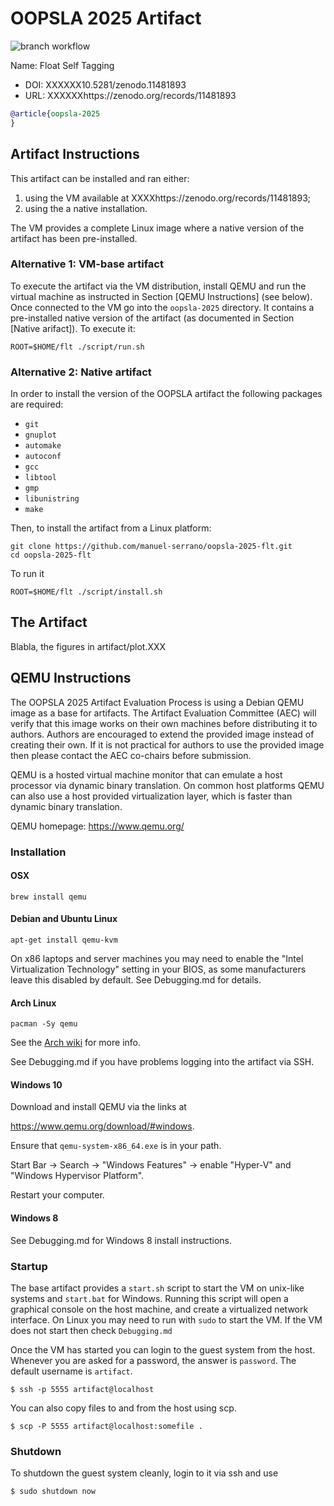 OOPSLA 2025 Artifact
==================
![branch workflow](https://github.com/manuel-serrano/oopsla-2025-flt/actions/workflows/oopsla-2025-flt.yml/badge.svg)

Name: Float Self Tagging

  * DOI: XXXXXX10.5281/zenodo.11481893
  * URL: XXXXXXhttps://zenodo.org/records/11481893


```bibtex
@article{oopsla-2025
}
```

## Artifact Instructions

This artifact can be installed and ran either:

  1. using the VM available at XXXXhttps://zenodo.org/records/11481893;
  2. using the a native installation. 
  
The VM provides a complete Linux image where a native version
of the artifact has been pre-installed. 

### Alternative 1: VM-base artifact

To execute the artifact via the VM distribution, install QEMU and run
the virtual machine as instructed in Section [QEMU Instructions] (see
below). Once connected to the VM go into the `oopsla-2025`
directory. It contains a pre-installed native version of
the artifact (as documented in Section [Native arifact]). To execute it:

```shell
ROOT=$HOME/flt ./script/run.sh
```

### Alternative 2: Native artifact

In order to install the version of the OOPSLA artifact the following
packages are required:

  - `git`
  - `gnuplot`
  - `automake`
  - `autoconf`
  - `gcc`
  - `libtool`
  - `gmp`
  - `libunistring`
  - `make`

Then, to install the artifact from a Linux platform:

```
git clone https://github.com/manuel-serrano/oopsla-2025-flt.git
cd oopsla-2025-flt
```

To run it

```shell
ROOT=$HOME/flt ./script/install.sh
```

## The Artifact

Blabla, the figures in artifact/plot.XXX
  
  
## QEMU Instructions

The OOPSLA 2025 Artifact Evaluation Process is using a Debian QEMU image as a
base for artifacts. The Artifact Evaluation Committee (AEC) will verify that
this image works on their own machines before distributing it to authors.
Authors are encouraged to extend the provided image instead of creating their
own. If it is not practical for authors to use the provided image then please
contact the AEC co-chairs before submission.

QEMU is a hosted virtual machine monitor that can emulate a host processor
via dynamic binary translation. On common host platforms QEMU can also use
a host provided virtualization layer, which is faster than dynamic binary
translation.

QEMU homepage: https://www.qemu.org/

### Installation

#### OSX
``brew install qemu``

#### Debian and Ubuntu Linux
``apt-get install qemu-kvm``

On x86 laptops and server machines you may need to enable the
"Intel Virtualization Technology" setting in your BIOS, as some manufacturers
leave this disabled by default. See Debugging.md for details.


#### Arch Linux

``pacman -Sy qemu``

See the [Arch wiki](https://wiki.archlinux.org/title/QEMU) for more info.

See Debugging.md if you have problems logging into the artifact via SSH.


#### Windows 10

Download and install QEMU via the links at

https://www.qemu.org/download/#windows.

Ensure that `qemu-system-x86_64.exe` is in your path.

Start Bar -> Search -> "Windows Features"
          -> enable "Hyper-V" and "Windows Hypervisor Platform".

Restart your computer.

#### Windows 8

See Debugging.md for Windows 8 install instructions.

### Startup

The base artifact provides a `start.sh` script to start the VM on unix-like
systems and `start.bat` for Windows. Running this script will open a graphical
console on the host machine, and create a virtualized network interface.
On Linux you may need to run with `sudo` to start the VM. If the VM does not
start then check `Debugging.md`

Once the VM has started you can login to the guest system from the host.
Whenever you are asked for a password, the answer is `password`. The default
username is `artifact`.

```
$ ssh -p 5555 artifact@localhost
```

You can also copy files to and from the host using scp.

```
$ scp -P 5555 artifact@localhost:somefile .
```

### Shutdown

To shutdown the guest system cleanly, login to it via ssh and use

```
$ sudo shutdown now
```

